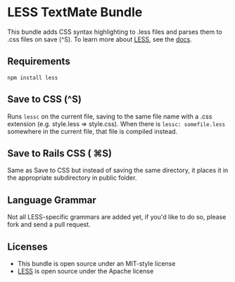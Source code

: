 LESS TextMate Bundle
====================

This bundle adds CSS syntax highlighting to .less files and parses them to .css files on save (^S).  To learn more about [LESS][], see the [docs](http://lesscss.org/docs.html).

Requirements
------------

`npm install less`

Save to CSS (^S)
----------------

Runs `lessc` on the current file, saving to the same file name with a .css extension (e.g. style.less => style.css).
When there is `lessc: somefile.less` somewhere in the current file, that file is compiled instead.

Save to Rails CSS ( ⌘S)
----------------

Same as Save to CSS but instead of saving the same directory, it places it in the appropriate subdirectory in public folder.

Language Grammar
----------------

Not all LESS-specific grammars are added yet, if you'd like to do so, please fork and send a pull request.

Licenses
--------

* This bundle is open source under an MIT-style license
* [LESS][] is open source under the Apache license


[LESS]: http://lesscss.org
